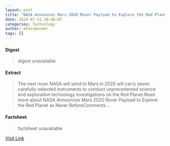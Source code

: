 ```yaml
---
layout: post
title: "NASA Announces Mars 2020 Rover Payload to Explore the Red Planet as Never Before"
date: 2014-07-31 20:48:07
categories: Technology
author: mfassbender
tags: []
---
```



#### Digest
>digest unavailable

#### Extract
>The next rover NASA will send to Mars in 2020 will carry seven carefully-selected instruments to conduct unprecedented science and exploration technology investigations on the Red Planet.Read more about NASA Announces Mars 2020 Rover Payload to Explore the Red Planet as Never BeforeComments...

#### Factsheet
>factsheet unavailable

[Visit Link](http://www.pddnet.com/news/2014/07/nasa-announces-mars-2020-rover-payload-explore-red-planet-never)


